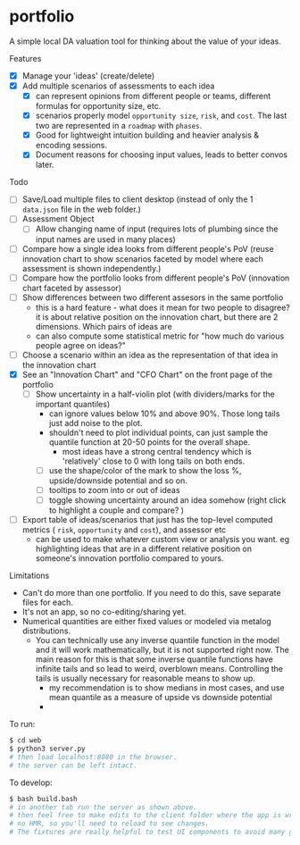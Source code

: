 # portfolio 

A simple local DA valuation tool for thinking about the value of your ideas.

Features
- [x] Manage your 'ideas' (create/delete)
-  [x] Add multiple scenarios of assessments to each idea
  - [x] can represent opinions from different people or teams, different formulas for opportunity size, etc. 
  - [x] scenarios properly model `opportunity size`, `risk`, and `cost`. The last two are represented in a `roadmap` with `phases`.
  - [x] Good for lightweight intuition building and heavier analysis & encoding sessions.
  - [x] Document reasons for choosing input values, leads to better convos later. 

Todo
- [ ] Save/Load multiple files to client desktop (instead of only the 1 `data.json` file in the web folder.)
- [ ] Assessment Object 
  - [ ] Allow changing name of input (requires lots of plumbing since the input names are used in many places)
- [ ] Compare how a single idea looks from different people's PoV (reuse innovation chart to show scenarios faceted by model where each assessment is shown independently.)
- [ ] Compare how the portfolio looks from different people's PoV (innovation chart faceted by assessor)
- [ ] Show differences between two different assesors in the same portfolio
  - this is a hard feature - what does it mean for two people to disagree? it is about relative position on the innovation chart, but there are 2 dimensions. Which pairs of ideas are 
  - can also compute some statistical metric for "how much do various people agree on ideas?" 
- [ ] Choose a scenario within an idea as the representation of that idea in the innovation chart
- [x] See an "Innovation Chart" and "CFO Chart" on the front page of the portfolio
  - [ ] Show uncertainty in a half-violin plot (with dividers/marks for the important quantiles)
    - can ignore values below 10% and above 90%. Those long tails just add noise to the plot. 
    - shouldn't need to plot individual points, can just sample the quantile function at 20-50 points for the overall shape.
      - most ideas have a strong central tendency which is 'relatively' close to 0 with long tails on both ends. 
    - [ ] use the shape/color of the mark to show the loss %, upside/downside potential and so on. 
    - [ ] tooltips to zoom into or out of ideas
    - [ ] toggle showing uncertainty around an idea somehow (right click to highlight a couple and compare? )
- [ ] Export table of ideas/scenarios that just has the top-level computed metrics ( `risk`, `opportunity` and `cost`), and assessor etc 
  - can be used to make whatever custom view or analysis you want. eg highlighting ideas that are in a different relative position on someone's innovation portfolio compared to yours. 

Limitations
- Can't do more than one portfolio. If you need to do this, save separate files for each. 
- It's not an app, so no co-editing/sharing yet.
- Numerical quantities are either fixed values or modeled via metalog distributions. 
  - You can technically use any inverse quantile function in the model and it will work mathematically, but it is not supported right now. The main reason for this is that some inverse quantile functions have infinite tails and so lead to weird, overblown means. Controlling the tails is usually necessary for reasonable means to show up. 
    - my recommendation is to show medians in most cases, and use mean quantile as a measure of upside vs downside potential 
    - 

To run:

```bash
$ cd web
$ python3 server.py 
# then load localhost:8080 in the browser.
# the server can be left intact. 
```

To develop: 

```bash
$ bash build.bash 
# in another tab run the server as shown above.
# then feel free to make edits to the client folder where the app is written.
# no HMR, so you'll need to reload to see changes. 
# The fixtures are really helpful to test UI components to avoid many gnarly bugs. 
```


